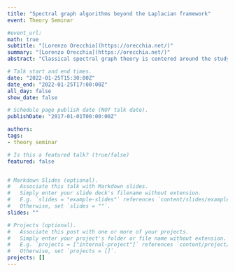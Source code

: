 ```yaml
---
title: "Spectral graph algorithms beyond the Laplacian framework"
event: Theory Seminar

#event_url:
math: true
subtitle: "[Lorenzo Orecchia](https://orecchia.net/)"
summary: "[Lorenzo Orecchia](https://orecchia.net/)"
abstract: "Classical spectral graph theory is centered around the study of the quadratic forms of the graph Laplacian operator, through its structural relation to isoperimetric properties of the graph and his algorithmic connection with the heat diffusion process over the graph. In this talk, I will describe a generalization of this theory that focuses instead on bilinear forms of incidence operators and allows for more general structural results and novel algorithmic primitives. In particular, I will showcase a Hamiltonian analogue of the heat diffusion process that allows us to detect sparse vertex-based separators and describe its connection to the fastest-mixing markov chain over an unweighted undirected graph. This is joint work with Antares Chen and Erasmo Tani."

# Talk start and end times.
date: "2022-01-25T15:30:00Z"
date_end: "2022-01-25T17:00:00Z"
all_day: false
show_date: false

# Schedule page publish date (NOT talk date).
publishDate: "2017-01-01T00:00:00Z"

authors:
tags:
- theory seminar

# Is this a featured talk? (true/false)
featured: false


# Markdown Slides (optional).
#   Associate this talk with Markdown slides.
#   Simply enter your slide deck's filename without extension.
#   E.g. `slides = "example-slides"` references `content/slides/example-slides.md`.
#   Otherwise, set `slides = ""`.
slides: ""

# Projects (optional).
#   Associate this post with one or more of your projects.
#   Simply enter your project's folder or file name without extension.
#   E.g. `projects = ["internal-project"]` references `content/project/deep-learning/index.md`.
#   Otherwise, set `projects = []`.
projects: []
---
```

